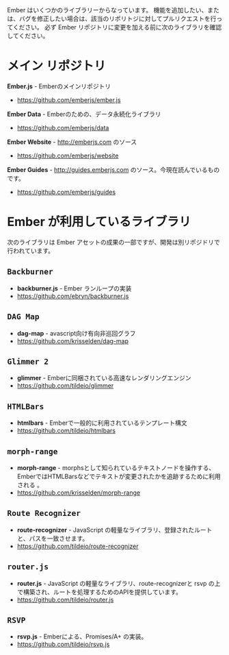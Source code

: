 Ember はいくつかのライブラリーからなっています。 機能を追加したい、または、バグを修正したい場合は、該当のリポリトジに対してプルリクエストを行ってください。 必ず Ember リポジトリに変更を加える前に次のライブラリを確認してください。

# メイン リポジトリ

**Ember.js** - Emberのメインリポジトリ

* <https://github.com/emberjs/ember.js>

**Ember Data** - Emberのための、データ永続化ライブラリ

* <https://github.com/emberjs/data>

**Ember Website** - <http://emberjs.com> のソース

* <https://github.com/emberjs/website>

**Ember Guides** - <http://guides.emberjs.com> のソース。今現在読んでいるものです。

* <https://github.com/emberjs/guides>

# Ember が利用しているライブラリ

次のライブラリは Ember アセットの成果の一部ですが、開発は別リポジドリで行われています。

## `Backburner`

* **backburner.js** - Ember ランループの実装
* <https://github.com/ebryn/backburner.js>

## `DAG Map`

* **dag-map** - avascript向け有向非巡回グラフ
* <https://github.com/krisselden/dag-map>

## `Glimmer 2`

* **glimmer** - Emberに同梱されている高速なレンダリングエンジン
* <https://github.com/tildeio/glimmer>

## `HTMLBars`

* **htmlbars** - Emberで一般的に利用されているテンプレート構文
* <https://github.com/tildeio/htmlbars>

## `morph-range`

* **morph-range** - morphsとして知られているテキストノードを操作する、EmberではHTMLBarsなどでテキストが変更されたかを追跡するために利用される 。
* <https://github.com/krisselden/morph-range>

## `Route Recognizer`

* **route-recognizer** - JavaScript の軽量なライブラリ、登録されたルートと、パスを一致させます。
* <https://github.com/tildeio/route-recognizer>

## `router.js`

* **router.js** - JavaScript の軽量なライブラリ、route-recognizerと rsvp の上で構築され、ルートを処理するためのAPIを提供しています。
* <https://github.com/tildeio/router.js>

## `RSVP`

* **rsvp.js** - Emberによる、Promises/A+ の実装。
* <https://github.com/tildeio/rsvp.js>
